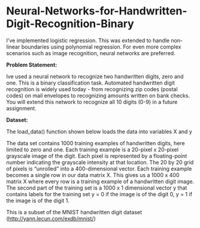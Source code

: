 # Neural-Networks-for-Handwritten-Digit-Recognition-Binary

I've implemented logistic regression. This was extended to handle non-linear boundaries using polynomial regression. For even more complex scenarios such as image recognition, neural networks are preferred.


**Problem Statement:**

Ive used a neural network to recognize two handwritten digits, zero and one. This is a binary classification task. Automated handwritten digit recognition is widely used today - from recognizing zip codes (postal codes) on mail envelopes to recognizing amounts written on bank checks. You will extend this network to recognize all 10 digits (0-9) in a future assignment.



**Dataset:**

The load_data() function shown below loads the data into variables X and y

The data set contains 1000 training examples of handwritten digits, here limited to zero and one.
Each training example is a 20-pixel x 20-pixel grayscale image of the digit.
Each pixel is represented by a floating-point number indicating the grayscale intensity at that location.
The 20 by 20 grid of pixels is “unrolled” into a 400-dimensional vector.
Each training example becomes a single row in our data matrix X.
This gives us a 1000 x 400 matrix X where every row is a training example of a handwritten digit image. 
The second part of the training set is a 1000 x 1 dimensional vector y that contains labels for the training set
y = 0 if the image is of the digit 0, y = 1 if the image is of the digit 1.

This is a subset of the MNIST handwritten digit dataset (http://yann.lecun.com/exdb/mnist/)
